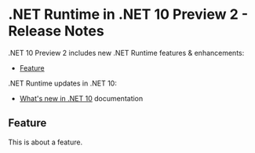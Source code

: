 # .NET Runtime in .NET 10 Preview 2 - Release Notes

.NET 10 Preview 2 includes new .NET Runtime features & enhancements:

- [Feature](#feature)

.NET Runtime updates in .NET 10:

- [What's new in .NET 10](https://learn.microsoft.com/dotnet/core/whats-new/dotnet-10/overview) documentation

## Feature

This is about a feature.
